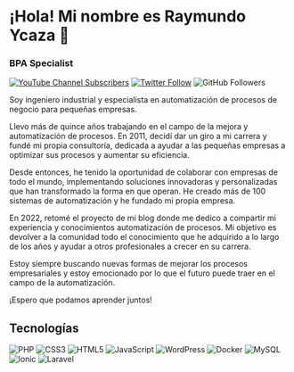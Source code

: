 # ¡Hola! Mi nombre es Raymundo Ycaza 👋
### BPA Specialist

[![YouTube Channel Subscribers](https://img.shields.io/youtube/channel/subscribers/UCZk2HKyyJKM2l_ZqUPbtxGQ?style=social)](https://youtube.com/raymundoycaza?sub_confirmation=1) [![Twitter Follow](https://img.shields.io/twitter/follow/raymundoycaza?style=social)](https://twitter.com/raymundoycaza) ![GitHub Followers](https://img.shields.io/github/followers/raymundoycaza?style=social)

Soy ingeniero industrial y especialista en automatización de procesos de negocio para pequeñas empresas.

Llevo más de quince años trabajando en el campo de la mejora y automatización de procesos. En 2011, decidí dar un giro a mi carrera y fundé mi propia consultoría, dedicada a ayudar a las pequeñas empresas a optimizar sus procesos y aumentar su eficiencia.

Desde entonces, he tenido la oportunidad de colaborar con empresas de todo el mundo, implementando soluciones innovadoras y personalizadas que han transformado la forma en que operan. He creado más de 100 sistemas de automatización y he fundado mi propia empresa.

En 2022, retomé el proyecto de mi blog donde me dedico a compartir mi experiencia y conocimientos automatización de procesos. Mi objetivo es devolver a la comunidad todo el conocimiento que he adquirido a lo largo de los años y ayudar a otros profesionales a crecer en su carrera.

Estoy siempre buscando nuevas formas de mejorar los procesos empresariales y estoy emocionado por lo que el futuro puede traer en el campo de la automatización. 

¡Espero que podamos aprender juntos!

## Tecnologías
![PHP](https://img.shields.io/badge/php-%23777BB4.svg?style=for-the-badge&logo=php&logoColor=white) ![CSS3](https://img.shields.io/badge/css3-%231572B6.svg?style=for-the-badge&logo=css3&logoColor=white) ![HTML5](https://img.shields.io/badge/html5-%23E34F26.svg?style=for-the-badge&logo=html5&logoColor=white) ![JavaScript](https://img.shields.io/badge/javascript-%23323330.svg?style=for-the-badge&logo=javascript&logoColor=%23F7DF1E) ![WordPress](https://img.shields.io/badge/WordPress-%23117AC9.svg?style=for-the-badge&logo=WordPress&logoColor=white) ![Docker](https://img.shields.io/badge/docker-%230db7ed.svg?style=for-the-badge&logo=docker&logoColor=white) ![MySQL](https://img.shields.io/badge/mysql-%2300f.svg?style=for-the-badge&logo=mysql&logoColor=white) ![Ionic](https://img.shields.io/badge/Ionic-%233880FF.svg?style=for-the-badge&logo=Ionic&logoColor=white) ![Laravel](https://img.shields.io/badge/laravel-%23FF2D20.svg?style=for-the-badge&logo=laravel&logoColor=white)


